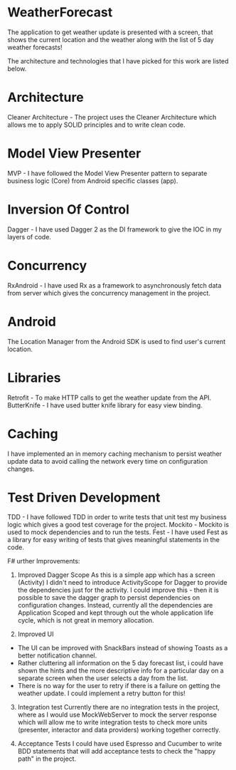 # WeatherForecast
The application to get weather update is presented with a screen, that shows the current location and the weather along with the list of 5 day weather forecasts!

The architecture and technologies that I have picked for this work are listed below.

# Architecture
Cleaner Architecture - The project uses the Cleaner Architecture which allows me to apply SOLID principles and to write clean code.

# Model View Presenter
MVP - I have followed the Model View Presenter pattern to separate business logic (Core) from Android specific classes (app).

# Inversion Of Control
Dagger - I have used Dagger 2 as the DI framework to give the IOC in my layers of code.

# Concurrency
RxAndroid - I have used Rx as a framework to asynchronously fetch data from server which gives the concurrency management in the project.

# Android
The Location Manager from the Android SDK is used to find user's current location.

# Libraries
Retrofit - To make HTTP calls to get the weather update from the API.
ButterKnife - I have used butter knife library for easy view binding.

# Caching
I have implemented an in memory caching mechanism to persist weather update data to avoid calling the network every time on configuration changes.

# Test Driven Development
TDD - I have followed TDD in order to write tests that unit test my business logic which gives a good test coverage for the project.
Mockito - Mockito is used to mock dependencies and to run the tests.
Fest - I have used Fest as a library for easy writing of tests that gives meaningful statements in the code.

F# urther Improvements:

1. Improved Dagger Scope 
As this is a simple app which has a screen (Activity) I didn't need to introduce ActivityScope for Dagger to provide the dependencies just for the activity. I could improve this - then it is possible to save the dagger graph to persist dependencies on configuration changes. Instead, currently all the dependencies are Application Scoped and kept through out the whole application life cycle, which is not great in memory allocation.

2. Improved UI
- The UI can be improved with SnackBars instead of showing Toasts as a better notification channel.
- Rather cluttering all information on the 5 day forecast list, i could have shown the hints and the more descriptive info for a particular day on a separate screen when the user selects a day from the list.
- There is no way for the user to retry if there is a failure on getting the weather update. I could implement a retry button for this!

3. Integration test
Currently there are no integration tests in the project, where as I would use MockWebServer to mock the server response which will allow me to write integration tests to check more units (presenter, interactor and data providers) working together correctly.

4. Acceptance Tests 
I could have used Espresso and Cucumber to write BDD statements that will add acceptance tests to check the "happy path" in the project.
